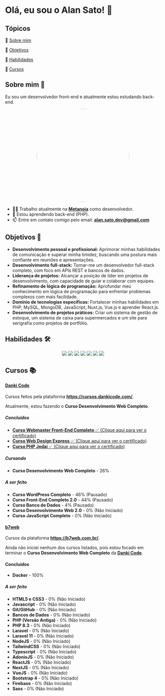 # Olá, eu sou o Alan Sato! :wave:

## Tópicos

:small_blue_diamond: [Sobre mim](#sobre-mim-rocket)

:small_blue_diamond: [Objetivos](#objetivos-dart)

:small_blue_diamond: [Habilidades](#habilidades-hammer_and_wrench)

:small_blue_diamond: [Cursos](#cursos-books)

## Sobre mim :rocket:

Eu sou um desenvolvedor front-end e atualmente estou estudando back-end.

<p align="center">
<img src="https://i.ibb.co/yY3VB3G/IMG-20240901-WA0250.jpg" style="width: 300px; border-radius: 150px;">
</p>

- :man_technologist: Trabalho atualmente na **[Metanoia](https://www.mtn.com.br/)** como desenvolvedor.
- :brain: Estou aprendendo back-end (PHP).
- :mailbox: Entre em contato comigo pelo email: **alan.sato.dev@gmail.com**

## Objetivos :dart:

- **Desenvolvimento pessoal e profissional:** Aprimorar minhas habilidades de comunicação e superar minha timidez, buscando uma postura mais confiante em reuniões e apresentações.
- **Desenvolvimento full-stack:** Tornar-me um desenvolvedor full-stack completo, com foco em APIs REST e bancos de dados.
- **Liderança de projetos:** Alcançar a posição de líder em projetos de desenvolvimento, com capacidade de guiar e colaborar com equipes.
- **Refinamento de lógica de programação:** Aprofundar meu conhecimento em lógica de programação para enfrentar problemas complexos com mais facilidade.
- **Domínio de tecnologias específicas:** Fortalecer minhas habilidades em PHP, MySQL, MongoDB, JavaScript, Nuxt.js, Vue.js e aprender React.js.
- **Desenvolvimento de projetos práticos:** Criar um sistema de gestão de estoque, um sistema de caixa para supermercados e um site para serigrafia como projetos de portfólio.

## Habilidades :hammer_and_wrench:

<p align="center">
<img  src="https://img.shields.io/badge/HTML5-E34F26?style=for-the-badge&logo=html5&logoColor=white"/>
<img  src="https://img.shields.io/badge/CSS3-004CE8?style=for-the-badge&logo=css3&logoColor=white"/>
<img  src="https://img.shields.io/badge/JAVASCRIPT-F7DF1E?style=for-the-badge&logo=javascript&logoColor=black"/>
<img  src="https://img.shields.io/badge/Vue.js-1A1A1A?style=for-the-badge&logo=vuedotjs&logoColor=4FC08D"/>
<img  src="https://img.shields.io/badge/Nuxt.js-020420?style=for-the-badge&logo=nuxtdotjs&logoColor=00c16a"/>
<img  src="https://img.shields.io/badge/PHP-7B7FB5?style=for-the-badge&logo=php&logoColor=white"/>
<img  src="https://img.shields.io/badge/WORDPRESS-21759B?style=for-the-badge&logo=wordpress&logoColor=white"/>
</p>

## Cursos :books:

#### [Danki Code](https://github.com/al4nn?tab=repositories&q=danki+code&type=&language=&sort=)

Cursos feitos pela plataforma **https://cursos.dankicode.com/**.

Atualmente, estou fazendo o **Curso Desenvolvimento Web Completo**.

##### Concluídos 

- [**Curso Webmaster Front-End Completo** :white_check_mark: (Clique aqui para ver o certificado)](https://bit.ly/40GhxmI)
- [**Curso Web Design Express** :white_check_mark: (Clique aqui para ver o certificado)](https://bit.ly/3YL3cDa)
- [**Curso PHP Jedai** :white_check_mark: (Clique aqui para ver o certificado)](https://bit.ly/3Cwr8m2)

##### Cursando

- **Curso Desenvolvimento Web Completo** - 26%

##### A ser feito

- **Curso WordPress Completo** - 46% (Pausado)
- **Curso Front-End Completo 2.0** - 44% (Pausado)
- **Curso Banco de Dados** - 4% (Pausado)
- **Curso Desenvolvimento Web 2.0** - 0% (Não Iniciado)
- **Curso JavaScript Completo** - 0% (Não Iniciado)

#### [b7web](https://github.com/al4nn?tab=repositories&q=b7web&type=&language=&sort=)

Cursos da plataforma **https://b7web.com.br/**.

Ainda não iniciei nenhum dos cursos listados, pois estou focado em terminar o **Curso Desenvolvimento Web Completo** da [**Danki Code**](https://github.com/al4nn/danki-code).

#### Concluídos

-   **Docker** - 100%

##### A ser feito

-   **HTML5 e CSS3** - 0% (Não Iniciado)
-   **Javascript** - 0% (Não Iniciado)
-   **Git/GitHub** - 0% (Não Iniciado)
-   **Bancos de Dados** - 0% (Não Iniciado)
-   **PHP (Versão Antiga)** - 0% (Não Iniciado)
-   **PHP 8.3** - 0% (Não Iniciado)
-   **Laravel** - 0% (Não Iniciado)
-   **Laravel 11** - 0% (Não Iniciado)
-   **NodeJS** - 0% (Não Iniciado)
-   **TailwindCSS** - 0% (Não Iniciado)
-   **Typescript** - 0% (Não Iniciado)
-   **AdonisJS** - 0% (Não Iniciado)
-   **ReactJS** - 0% (Não Iniciado)
-   **NextJS** - 0% (Não Iniciado)
-   **VueJS** - 0% (Não Iniciado)
-   **Bootstrap 4** - 0% (Não Iniciado)
-   **Firebase** - 0% (Não Iniciado)
-   **Sass** - 0% (Não Iniciado)
